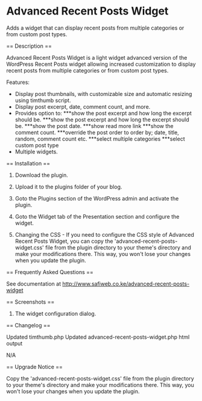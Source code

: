 # Advanced Recent Posts Widget
Adds a widget that can display recent posts from multiple categories or from custom post types.



== Description ==



Advanced Recent Posts Widget is a light widget advanced version of the WordPress Recent Posts widget allowing increased customization to display recent posts from multiple categories or from custom post types.



Features:

* Display post thumbnails, with customizable size and automatic resizing using timthumb script.
* Display post excerpt, date, comment count, and more. 
* Provides option to:
***show the post excerpt and how long the excerpt should be.
***show the post excerpt and how long the excerpt should be.
***show the post date.
***show read more link
***show the comment count.
***override the post order to order by; date, title, random, comment count etc.
***select multiple categories
***select custom post type
* Multiple widgets.



== Installation ==

1. Download the plugin.

2. Upload it to the plugins folder of your blog.

3. Goto the Plugins section of the WordPress admin and activate the plugin.

4. Goto the Widget tab of the Presentation section and configure the widget.

5. Changing the CSS - If you need to configure the CSS style of Advanced Recent Posts Widget, you can copy the 'advanced-recent-posts-widget.css' file from the plugin directory to your theme's directory and make your modifications there. This way, you won't lose your changes when you update the plugin.

== Frequently Asked Questions ==

See documentation at http://www.safiweb.co.ke/advanced-recent-posts-widget



== Screenshots ==

1. The widget configuration dialog.

== Changelog == 

Updated timthumb.php
Updated advanced-recent-posts-widget.php html output

N/A

== Upgrade Notice == 

Copy the 'advanced-recent-posts-widget.css' file from the plugin directory to your theme's directory and make your modifications there. This way, you won't lose your changes when you update the plugin.
